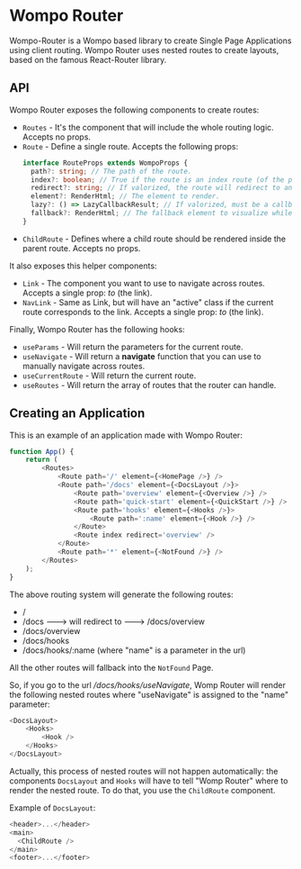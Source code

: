 # Wompo Router

Wompo-Router is a Wompo based library to create Single Page Applications using client routing.
Wompo Router uses nested routes to create layouts, based on the famous React-Router library.

## API

Wompo Router exposes the following components to create routes:

- `Routes` - It's the component that will include the whole routing logic. Accepts no props.
- `Route` - Define a single route. Accepts the following props:
  ```ts
  interface RouteProps extends WompoProps {
  	path?: string; // The path of the route.
  	index?: boolean; // True if the route is an index route (of the parent).
  	redirect?: string; // If valorized, the route will redirect to another one.
  	element?: RenderHtml; // The element to render.
  	lazy?: () => LazyCallbackResult; // If valorized, must be a callback that returns a lazy component.
  	fallback?: RenderHtml; // The fallback element to visualize while a lazy component is being imported.
  }
  ```
- `ChildRoute` - Defines where a child route should be rendered inside the parent route. Accepts no props.

It also exposes this helper components:

- `Link` - The component you want to use to navigate across routes. Accepts a single prop: _to_ (the link).
- `NavLink` - Same as Link, but will have an "active" class if the current route corresponds to the link.
  Accepts a single prop: _to_ (the link).

Finally, Wompo Router has the following hooks:

- `useParams` - Will return the parameters for the current route.
- `useNavigate` - Will return a **navigate** function that you can use to manually navigate across routes.
- `useCurrentRoute` - Will return the current route.
- `useRoutes` - Will return the array of routes that the router can handle.

## Creating an Application

This is an example of an application made with Wompo Router:

```javascript
function App() {
	return (
		<Routes>
			<Route path='/' element={<HomePage />} />
			<Route path='/docs' element={<DocsLayout />}>
				<Route path='overview' element={<Overview />} />
				<Route path='quick-start' element={<QuickStart />} />
				<Route path='hooks' element={<Hooks />}>
					<Route path=':name' element={<Hook />} />
				</Route>
				<Route index redirect='overview' />
			</Route>
			<Route path='*' element={<NotFound />} />
		</Routes>
	);
}
```

The above routing system will generate the following routes:

- /
- /docs ---> will redirect to ---> /docs/overview
- /docs/overview
- /docs/hooks
- /docs/hooks/:name (where "name" is a parameter in the url)

All the other routes will fallback into the `NotFound` Page.

So, if you go to the url _/docs/hooks/useNavigate_, Womp Router will render the
following nested routes where "useNavigate" is assigned to the "name" parameter:

```javascript
<DocsLayout>
	<Hooks>
		<Hook />
	</Hooks>
</DocsLayout>
```

Actually, this process of nested routes will not happen automatically: the components
`DocsLayout` and `Hooks` will have to tell "Womp Router" where to render the nested
route. To do that, you use the `ChildRoute` component.

Example of `DocsLayout`:

```javascript
<header>...</header>
<main>
  <ChildRoute />
</main>
<footer>...</footer>
```
